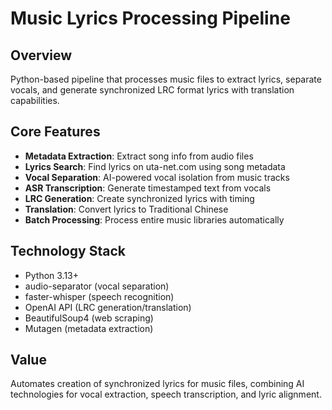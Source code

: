 # Music Lyrics Processing Pipeline

## Overview
Python-based pipeline that processes music files to extract lyrics, separate vocals, and generate synchronized LRC format lyrics with translation capabilities.

## Core Features
- **Metadata Extraction**: Extract song info from audio files
- **Lyrics Search**: Find lyrics on uta-net.com using song metadata
- **Vocal Separation**: AI-powered vocal isolation from music tracks
- **ASR Transcription**: Generate timestamped text from vocals
- **LRC Generation**: Create synchronized lyrics with timing
- **Translation**: Convert lyrics to Traditional Chinese
- **Batch Processing**: Process entire music libraries automatically

## Technology Stack
- Python 3.13+
- audio-separator (vocal separation)
- faster-whisper (speech recognition)
- OpenAI API (LRC generation/translation)
- BeautifulSoup4 (web scraping)
- Mutagen (metadata extraction)

## Value
Automates creation of synchronized lyrics for music files, combining AI technologies for vocal extraction, speech transcription, and lyric alignment.